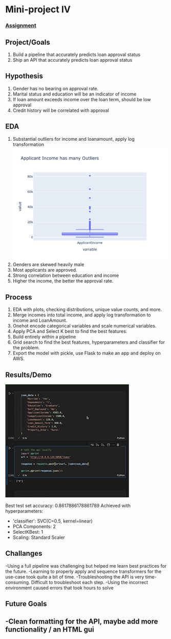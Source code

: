# Mini-project IV

### [Assignment](assignment.md)

## Project/Goals
1. Build a pipeline that accurately predicts loan approval status
2. Ship an API that accurately predicts loan approval status

## Hypothesis
1. Gender has no bearing on approval rate.
2. Marital status and education will be an indicator of income
3. If loan amount exceeds income over the loan term, should be low approval
5. Credit history will be correlated with approval

## EDA 
1. Substantial outliers for income and loanamount, apply log transformation
![Outliers](images/Applicantbox.png)
2. Genders are skewed heavily male
3. Most applicants are approved.
4. Strong correlation between education and income
5. Higher the income, the better the approval rate.


## Process
1. EDA with plots, checking distributions, unique value counts, and more.
2. Merge incomes into total income, and apply log transformation to income and LoanAmount.
3. Onehot encode categorical variables and scale numerical variables.
4. Apply PCA and Select K best to find the best features.
5. Build entirely within a pipeline
6. Grid search to find the best features, hyperparameters and classifier for the problem.
7. Export the model with pickle, use Flask to make an app and deploy on AWS.

## Results/Demo

![api_demo](images/Screen_Recording_2022-07-15_at_11_04_57_AM_AdobeExpress.gif)

Best test set accuracy: 0.8617886178861789
Achieved with hyperparameters: 
* 'classifier': SVC(C=0.5, kernel=linear)
* PCA Components: 2
* SelectKBest: 1
* Scaling: Standard Scaler


## Challanges 
-Using a full pipeline was challenging but helped me learn best practices for the future.
-Learning to properly apply and sequence transformers for the use-case took quite a bit of time.
-Troubleshooting the API is very time-consuming. Difficult to troubleshoot each step.
-Using the incorrect environment caused errors that took hours to solve

## Future Goals
-Clean formatting for the API, maybe add more functionality / an HTML gui
- 